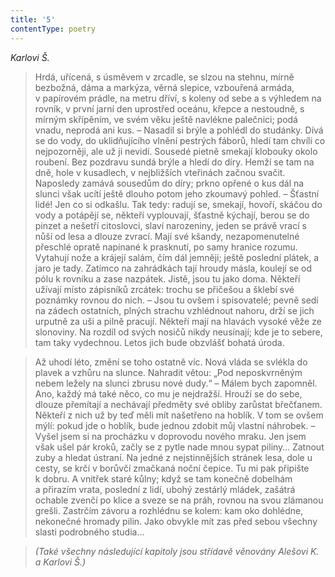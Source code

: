 ```yaml
---
title: '5'
contentType: poetry
---
```


<section>

_Karlovi Š._

> Hrdá, uřícená, s úsměvem v zrcadle, se slzou na stehnu, mírně bezbožná, dáma a markýza, věrná slepice, vzbouřená armáda, v papírovém prádle, na metru dříví, s koleny od sebe a s vý­hledem na rovník, v první jarní den uprostřed oceánu, křepce a ne­stoudně, s mírným skřípěním, ve svém věku ještě navlékne palečnici; podá vnadu, neprodá ani kus. – Nasadil si brýle a po­hlédl do studánky. Dívá se do vody, do uklidňujícího vlnění pestrých fáborů, hledí tam chvíli co nejpozorněji, ale už ji nevidí. Sousedé pietně smekají klobouky okolo roubení. Bez pozdravu sundá brýle a hledí do díry. Hemží se tam na dně, hole v ku­sadlech, v nejbližších vteřinách začnou svačit. Naposledy zamává sousedům do díry; prkno opřené o kus dál na slunci však ucítí ještě dlouho potom jeho zkoumavý pohled. – Šťastní lidé! Jen co si odkašlu. Tak tedy: radují se, smekají, hovoří, skáčou do vody a potápějí se, někteří vyplouvají, šťastně kýchají, berou se do pinzet a nešetří citoslovci, slaví narozeniny, jeden se právě vrací s nůší od lesa a dlouze zvrací. Mají své kšandy, nezapomenutelné přeschlé opratě napínané k prasknutí, po samy hranice rozumu. Vytahují nože a krájejí salám, čím dál jemněji; ještě poslední plátek, a jaro je tady. Zatímco na zahrádkách tají hroudy másla, koulejí se od pólu k rovníku a zase nazpátek. Jistě, jsou tu jako doma. Někteří užívají místo zápisníků zrcátek: trochu se přičešou a šklebí své poznámky rovnou do nich. – Jsou tu ovšem i spi­sovatelé; pevně sedí na zádech ostatních, plných strachu vzhléd­nout nahoru, drží se jich urputně za uši a pilně pracují. Někteří mají na hlavách vysoké věže ze slonoviny. Na rozdíl od svých nosičů nikdy neusínají; kde je to sebere, tam taky vydechnou. Letos jich bude obzvlášť bohatá úroda.

> Až uhodí léto, změní se toho ostatně víc. Nová vláda se svlékla do plavek a vzhůru na slunce. Nahradit větou: „Pod neposkvr­něným nebem ležely na slunci zbrusu nové dudy.“ – Málem bych zapomněl. Ano, každý má také něco, co mu je nejdražší. Hrouží se do sebe, dlouze přemítají a nechávají předměty své obliby za­růstat břečťanem. Někteří z nich už by teď měli mít našetřeno na hoblík. V tom se ovšem mýlí: pokud jde o hoblík, bude jednou zdobit můj vlastní náhrobek. – Vyšel jsem si na procházku v doprovodu nového mraku. Jen jsem však ušel pár kroků, začly se z pytle nade mnou sypat piliny… Zatnout zuby a hledat ústraní. Na jedné z nejstinnějších stránek lesa, dole u cesty, se krčí v borůvčí zmačkaná noční čepice. Tu mi pak připište k dobru. A vnitřek staré kůlny; když se tam konečně dobelhám a přirazím vrata, poslední z lidí, ubohý zestárlý mládek, zašátrá ochable zvenčí po klice a sveze se na práh, rovnou na svou zlámanou grešli. Zastrčím závoru a rozhlédnu se kolem: kam oko dohlédne, nekonečné hromady pilin. Jako obvykle mít zas před sebou všechny slasti podrobného studia…

> _(Také všechny následující kapitoly jsou střídavě věnovány Ale­šovi K. a Karlovi Š.)_

</section>
